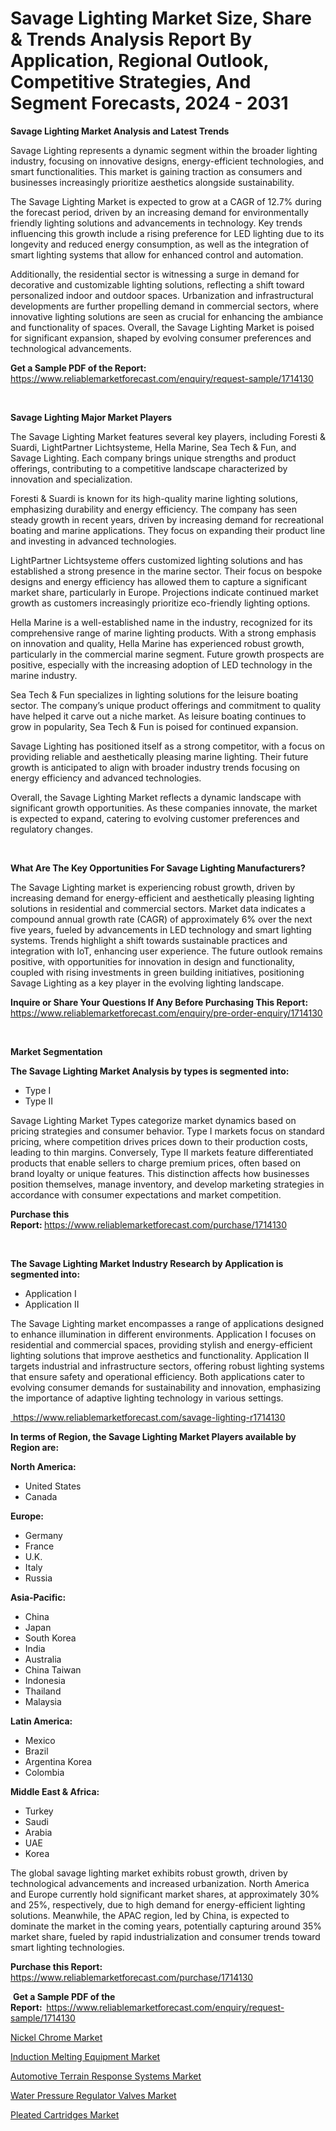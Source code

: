 <p><h1>Savage Lighting Market Size, Share & Trends Analysis Report By Application, Regional Outlook, Competitive Strategies, And Segment Forecasts, 2024 - 2031</h1></p><p><strong>Savage Lighting Market Analysis and Latest Trends</strong></p>
<p><p>Savage Lighting represents a dynamic segment within the broader lighting industry, focusing on innovative designs, energy-efficient technologies, and smart functionalities. This market is gaining traction as consumers and businesses increasingly prioritize aesthetics alongside sustainability. </p><p>The Savage Lighting Market is expected to grow at a CAGR of 12.7% during the forecast period, driven by an increasing demand for environmentally friendly lighting solutions and advancements in technology. Key trends influencing this growth include a rising preference for LED lighting due to its longevity and reduced energy consumption, as well as the integration of smart lighting systems that allow for enhanced control and automation. </p><p>Additionally, the residential sector is witnessing a surge in demand for decorative and customizable lighting solutions, reflecting a shift toward personalized indoor and outdoor spaces. Urbanization and infrastructural developments are further propelling demand in commercial sectors, where innovative lighting solutions are seen as crucial for enhancing the ambiance and functionality of spaces. Overall, the Savage Lighting Market is poised for significant expansion, shaped by evolving consumer preferences and technological advancements.</p></p>
<p><strong>Get a Sample PDF of the Report:&nbsp;</strong> <a href="https://www.reliablemarketforecast.com/enquiry/request-sample/1714130?utm_campaign=1283&utm_medium=2&utm_source=Github&utm_content=ia&utm_term=22102024&utm_id=savage-lighting">https://www.reliablemarketforecast.com/enquiry/request-sample/1714130</a></p>
<p>&nbsp;</p>
<p><strong>Savage Lighting Major Market Players</strong></p>
<p><p>The Savage Lighting Market features several key players, including Foresti & Suardi, LightPartner Lichtsysteme, Hella Marine, Sea Tech & Fun, and Savage Lighting. Each company brings unique strengths and product offerings, contributing to a competitive landscape characterized by innovation and specialization.</p><p>Foresti & Suardi is known for its high-quality marine lighting solutions, emphasizing durability and energy efficiency. The company has seen steady growth in recent years, driven by increasing demand for recreational boating and marine applications. They focus on expanding their product line and investing in advanced technologies.</p><p>LightPartner Lichtsysteme offers customized lighting solutions and has established a strong presence in the marine sector. Their focus on bespoke designs and energy efficiency has allowed them to capture a significant market share, particularly in Europe. Projections indicate continued market growth as customers increasingly prioritize eco-friendly lighting options.</p><p>Hella Marine is a well-established name in the industry, recognized for its comprehensive range of marine lighting products. With a strong emphasis on innovation and quality, Hella Marine has experienced robust growth, particularly in the commercial marine segment. Future growth prospects are positive, especially with the increasing adoption of LED technology in the marine industry.</p><p>Sea Tech & Fun specializes in lighting solutions for the leisure boating sector. The company’s unique product offerings and commitment to quality have helped it carve out a niche market. As leisure boating continues to grow in popularity, Sea Tech & Fun is poised for continued expansion.</p><p>Savage Lighting has positioned itself as a strong competitor, with a focus on providing reliable and aesthetically pleasing marine lighting. Their future growth is anticipated to align with broader industry trends focusing on energy efficiency and advanced technologies.</p><p>Overall, the Savage Lighting Market reflects a dynamic landscape with significant growth opportunities. As these companies innovate, the market is expected to expand, catering to evolving customer preferences and regulatory changes.</p></p>
<p>&nbsp;</p>
<p><strong>What Are The Key Opportunities For Savage Lighting Manufacturers?</strong></p>
<p><p>The Savage Lighting market is experiencing robust growth, driven by increasing demand for energy-efficient and aesthetically pleasing lighting solutions in residential and commercial sectors. Market data indicates a compound annual growth rate (CAGR) of approximately 6% over the next five years, fueled by advancements in LED technology and smart lighting systems. Trends highlight a shift towards sustainable practices and integration with IoT, enhancing user experience. The future outlook remains positive, with opportunities for innovation in design and functionality, coupled with rising investments in green building initiatives, positioning Savage Lighting as a key player in the evolving lighting landscape.</p></p>
<p><strong>Inquire or Share Your Questions If Any Before Purchasing This Report:</strong> <a href="https://www.reliablemarketforecast.com/enquiry/pre-order-enquiry/1714130?utm_campaign=1283&utm_medium=2&utm_source=Github&utm_content=ia&utm_term=22102024&utm_id=savage-lighting">https://www.reliablemarketforecast.com/enquiry/pre-order-enquiry/1714130</a></p>
<p>&nbsp;</p>
<p><strong>Market Segmentation</strong></p>
<p><strong>The Savage Lighting Market Analysis by types is segmented into:</strong></p>
<p><ul><li>Type I</li><li>Type II</li></ul></p>
<p><p>Savage Lighting Market Types categorize market dynamics based on pricing strategies and consumer behavior. Type I markets focus on standard pricing, where competition drives prices down to their production costs, leading to thin margins. Conversely, Type II markets feature differentiated products that enable sellers to charge premium prices, often based on brand loyalty or unique features. This distinction affects how businesses position themselves, manage inventory, and develop marketing strategies in accordance with consumer expectations and market competition.</p></p>
<p><strong>Purchase this Report:&nbsp;</strong><a href="https://www.reliablemarketforecast.com/purchase/1714130?utm_campaign=1283&utm_medium=2&utm_source=Github&utm_content=ia&utm_term=22102024&utm_id=savage-lighting">https://www.reliablemarketforecast.com/purchase/1714130</a></p>
<p>&nbsp;</p>
<p><strong>The Savage Lighting Market Industry Research by Application is segmented into:</strong></p>
<p><ul><li>Application I</li><li>Application II</li></ul></p>
<p><p>The Savage Lighting market encompasses a range of applications designed to enhance illumination in different environments. Application I focuses on residential and commercial spaces, providing stylish and energy-efficient lighting solutions that improve aesthetics and functionality. Application II targets industrial and infrastructure sectors, offering robust lighting systems that ensure safety and operational efficiency. Both applications cater to evolving consumer demands for sustainability and innovation, emphasizing the importance of adaptive lighting technology in various settings.</p></p>
<p><a href="https://www.reliablemarketforecast.com/savage-lighting-r1714130?utm_campaign=1283&utm_medium=2&utm_source=Github&utm_content=ia&utm_term=22102024&utm_id=savage-lighting">&nbsp;https://www.reliablemarketforecast.com/savage-lighting-r1714130</a></p>
<p><strong>In terms of Region, the Savage Lighting Market Players available by Region are:</strong></p>
<p>
    <p> <strong> North America: </strong>
        <ul>
            <li>United States</li>
            <li>Canada</li>
        </ul>
        </p> 
    <p> <strong> Europe: </strong>
        <ul>
            <li>Germany</li>
            <li>France</li>
            <li>U.K.</li>
            <li>Italy</li>
            <li>Russia</li>
        </ul>
        </p> 
    <p> <strong> Asia-Pacific: </strong>
        <ul>
            <li>China</li>
            <li>Japan</li>
            <li>South Korea</li>
            <li>India</li>
            <li>Australia</li>
            <li>China Taiwan</li>
            <li>Indonesia</li>
            <li>Thailand</li>
            <li>Malaysia</li>
        </ul>
        </p> 
    <p> <strong> Latin America: </strong>
        <ul>
            <li>Mexico</li>
            <li>Brazil</li>
            <li>Argentina Korea</li>
            <li>Colombia</li>
        </ul>
        </p> 
    <p> <strong> Middle East & Africa: </strong>
        <ul>
            <li>Turkey</li>
            <li>Saudi</li>
            <li>Arabia</li>
            <li>UAE</li>
            <li>Korea</li>
        </ul>
    </p>
    </p>
<p><p>The global savage lighting market exhibits robust growth, driven by technological advancements and increased urbanization. North America and Europe currently hold significant market shares, at approximately 30% and 25%, respectively, due to high demand for energy-efficient lighting solutions. Meanwhile, the APAC region, led by China, is expected to dominate the market in the coming years, potentially capturing around 35% market share, fueled by rapid industrialization and consumer trends toward smart lighting technologies.</p></p>
<p><strong>Purchase this Report: </strong><a href="https://www.reliablemarketforecast.com/purchase/1714130?utm_campaign=1283&utm_medium=2&utm_source=Github&utm_content=ia&utm_term=22102024&utm_id=savage-lighting">https://www.reliablemarketforecast.com/purchase/1714130</a></p>
<p>&nbsp;<strong>Get a Sample PDF of the Report:&nbsp;&nbsp;</strong><a href="https://www.reliablemarketforecast.com/enquiry/request-sample/1714130?utm_campaign=1283&utm_medium=2&utm_source=Github&utm_content=ia&utm_term=22102024&utm_id=savage-lighting">https://www.reliablemarketforecast.com/enquiry/request-sample/1714130</a></p>
<p><strong></strong></p>
<p><p><a href="https://www.linkedin.com/pulse/unlocking-growth-potential-strategic-analysis-nickel-chrome-vn0hf?utm_campaign=1283&utm_medium=2&utm_source=Github&utm_content=ia&utm_term=22102024&utm_id=savage-lighting">Nickel Chrome Market</a></p><p><a href="https://issuu.com/reportprime-2/docs/induction-melting-equipment-market-_eb19691d403d70?utm_campaign=1283&utm_medium=2&utm_source=Github&utm_content=ia&utm_term=22102024&utm_id=savage-lighting">Induction Melting Equipment Market</a></p><p><a href="https://github.com/johnieimmarta/Market-Research-Report-List-1/blob/main/automotive-terrain-response-systems-market.md?utm_campaign=1283&utm_medium=2&utm_source=Github&utm_content=ia&utm_term=22102024&utm_id=savage-lighting">Automotive Terrain Response Systems Market</a></p><p><a href="https://issuu.com/reportprime-2/docs/water-pressure-regulator-valves-mar_bbc7d8b307fec3?utm_campaign=1283&utm_medium=2&utm_source=Github&utm_content=ia&utm_term=22102024&utm_id=savage-lighting">Water Pressure Regulator Valves Market</a></p><p><a href="https://www.linkedin.com/pulse/surfing-pleated-cartridges-wave-riding-market-currents-2031-tp8mf?utm_campaign=1283&utm_medium=2&utm_source=Github&utm_content=ia&utm_term=22102024&utm_id=savage-lighting">Pleated Cartridges Market</a></p></p>